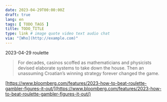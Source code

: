 ```yaml
---
date: 2023-04-29T00:00:00Z
draft: true
lang: en
tags: [ TODO_TAGS ]
title: TODO_TITLE
type: link # image quote video text audio chat
via: "[Who](http://example.com)"
---
```



2023-04-29 roulette


> For decades, casinos scoffed as mathematicians and physicists devised elaborate systems to take down the house. Then an unassuming Croatian’s winning strategy forever changed the game.

[https://www.bloomberg.com/features/2023-how-to-beat-roulette-gambler-figures-it-out/](https://www.bloomberg.com/features/2023-how-to-beat-roulette-gambler-figures-it-out/)

